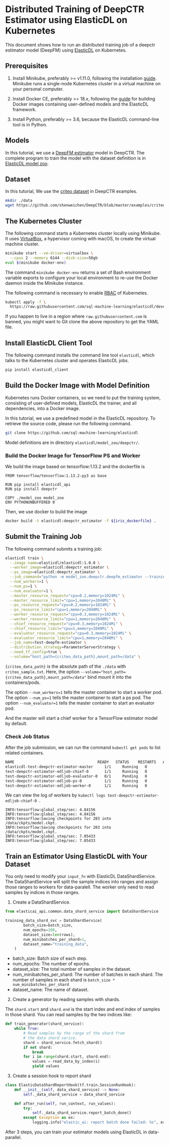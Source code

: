 # Distributed Training of DeepCTR Estimator using ElasticDL on Kubernetes

This document shows how to run an distributed training job of a deepctr
estimator model (DeepFM) using [ElasticDL](https://github.com/sql-machine-learning/elasticdl)
on Kubernetes.

## Prerequisites

1. Install Minikube, preferably >= v1.11.0, following the installation
   [guide](https://kubernetes.io/docs/tasks/tools/install-minikube).  Minikube
   runs a single-node Kubernetes cluster in a virtual machine on your personal
   computer.

1. Install Docker CE, preferably >= 18.x, following the
   [guide](https://docs.docker.com/docker-for-mac/install/) for building Docker
   images containing user-defined models and the ElasticDL framework.

1. Install Python, preferably >= 3.6, because the ElasticDL command-line tool is
   in Python.

## Models

In this tutorial, we use a [DeepFM estimator](https://github.com/shenweichen/DeepCTR/blob/master/deepctr/estimator/models/deepfm.py)
model in DeepCTR. The complete program to train the model with the
dataset definition is in [ElasticDL model zoo](https://github.com/sql-machine-learning/elasticdl/tree/develop/model_zoo/deepctr).

## Dataset

In this tutorial, We use the [criteo dataset](https://github.com/shenweichen/DeepCTR/blob/master/examples/criteo_sample.txt)
in DeepCTR examples.

```bash
mkdir ./data
wget https://github.com/shenweichen/DeepCTR/blob/master/examples/criteo_sample.txt -O ./data/iris.data
```

## The Kubernetes Cluster

The following command starts a Kubernetes cluster locally using Minikube.  It
uses [VirtualBox](https://www.virtualbox.org/), a hypervisor coming with
macOS, to create the virtual machine cluster.

```bash
minikube start --vm-driver=virtualbox \
  --cpus 2 --memory 6144 --disk-size=50gb 
eval $(minikube docker-env)
```

The command `minikube docker-env` returns a set of Bash environment variable
exports to configure your local environment to re-use the Docker daemon inside
the Minikube instance.

The following command is necessary to enable
[RBAC](https://kubernetes.io/docs/reference/access-authn-authz/rbac/) of
Kubernetes.

```bash
kubectl apply -f \
  https://raw.githubusercontent.com/sql-machine-learning/elasticdl/develop/elasticdl/manifests/elasticdl-rbac.yaml
```

If you happen to live in a region where `raw.githubusercontent.com` is banned,
you might want to Git clone the above repository to get the YAML file.

## Install ElasticDL Client Tool

The following command installs the command line tool `elasticdl`, which talks to
the Kubernetes cluster and operates ElasticDL jobs.

```bash
pip install elasticdl_client
```

## Build the Docker Image with Model Definition

Kubernetes runs Docker containers, so we need to put the training system,
consisting of user-defined models, ElasticDL the trainer, and all dependencies,
into a Docker image.

In this tutorial, we use a predefined model in the ElasticDL repository.  To
retrieve the source code, please run the following command.

```bash
git clone https://github.com/sql-machine-learning/elasticdl
```

Model definitions are in directory `elasticdl/model_zoo/deepctr/`.

### Build the Docker Image for TensorFlow PS and Worker

We build the image based on tensorflow:1.13.2 and the dockerfile
is

```text
FROM tensorflow/tensorflow:1.13.2-py3 as base

RUN pip install elasticdl_api
RUN pip install deepctr

COPY ./model_zoo model_zoo
ENV PYTHONUNBUFFERED 0
```

Then, we use docker to build the image

```bash
docker build -t elasticdl:deepctr_estimator -f ${iris_dockerfile} .
```

## Submit the Training Job

The following command submits a training job:

```bash
elasticdl train \
  --image_name=elasticdl/elasticdl:1.0.0 \
  --worker_image=elasticdl:deepctr_estimator \
  --ps_image=elasticdl:deepctr_estimator \
  --job_command="python -m model_zoo.deepctr.deepfm_estimator --training_data=/data/criteo_sample.txt --validation_data=/data/criteo_sample.txt" \
  --num_workers=1 \
  --num_ps=1 \
  --num_evaluator=1 \
  --master_resource_request="cpu=0.2,memory=1024Mi" \
  --master_resource_limit="cpu=1,memory=2048Mi" \
  --ps_resource_request="cpu=0.2,memory=1024Mi" \
  --ps_resource_limit="cpu=1,memory=2048Mi" \
  --worker_resource_request="cpu=0.3,memory=1024Mi" \
  --worker_resource_limit="cpu=1,memory=2048Mi" \
  --chief_resource_request="cpu=0.3,memory=1024Mi" \
  --chief_resource_limit="cpu=1,memory=2048Mi" \
  --evaluator_resource_request="cpu=0.3,memory=1024Mi" \
  --evaluator_resource_limit="cpu=1,memory=2048Mi" \
  --job_name=test-deepfm-estimator \
  --distribution_strategy=ParameterServerStrategy \
  --need_tf_config=true \
  --volume="host_path={criteo_data_path},mount_path=/data" \
```

`{criteo_data_path}` is the absolute path of the `./data` with `criteo_sample.txt`.
Here, the option `--volume="host_path={criteo_data_path},mount_path=/data"`
bind mount it into the containers/pods.

The option `--num_workers=1` tells the master container to start a worker pod.
The option `--num_ps=1` tells the master container to start a ps pod.
The option `--num_evaluator=1` tells the master container to start an evaluator pod.

And the master will start a chief worker for a TensorFlow estimator model by default.

### Check Job Status

After the job submission, we can run the command `kubectl get pods` to list
related containers.

```bash
NAME                                     READY   STATUS    RESTARTS   AGE
elasticdl-test-deepctr-estimator-master     1/1     Running   0          9s
test-deepctr-estimator-edljob-chief-0       1/1     Running   0          6s
test-deepctr-estimator-edljob-evaluator-0   0/1     Pending   0          6s
test-deepctr-estimator-edljob-ps-0          1/1     Running   0          7s
test-deepctr-estimator-edljob-worker-0      1/1     Running   0          6s
```

We can view the log of workers by `kubectl logs test-deepctr-estimator-edljob-chief-0 `.

```text
INFO:tensorflow:global_step/sec: 4.84156
INFO:tensorflow:global_step/sec: 4.84156
INFO:tensorflow:Saving checkpoints for 203 into /data/ckpts/model.ckpt.
INFO:tensorflow:Saving checkpoints for 203 into /data/ckpts/model.ckpt.
INFO:tensorflow:global_step/sec: 7.05433
INFO:tensorflow:global_step/sec: 7.05433
```

## Train an Estimator Using ElasticDL with Your Dataset

You only need to modify your `input_fn` with ElasticDL DataShardService.
The DataShardService will split the sample indices into ranges and assign
those ranges to workers for data-paralell. The worker only need to read
samples by indices in those ranges.

1. Create a DataShardService.

```python
from elasticai_api.common.data_shard_service import DataShardService

training_data_shard_svc = DataShardService(
        batch_size=batch_size,
        num_epochs=100,
        dataset_size=len(rows),
        num_minibatches_per_shard=1,
        dataset_name="training_data",
    )
```

- batch_size: Batch size of each step.
- num_epochs: The number of epochs.
- dataset_size: The total number of samples in the dataset.
- num_minibatches_per_shard: The number of batches in each shard.
  The number of samples in each shard is
  `batch_size * num_minibatches_per_shard`
- dataset_name: The name of dataset.

2. Create a generator by reading samples with shards.

The `shard.start` and `shard.end` is the start index
and end index of samples in those shard. You can read
samples by the two indices like:

```python
def train_generator(shard_service):
    while True:
        # Read samples by the range of the shard from
        # the data shard serice.
        shard = shard_service.fetch_shard()
        if not shard:
            break
        for i in range(shard.start, shard.end):
            values = read_data_by_index(i)
            yield values
```

3. Create a session hook to report shard

```python
class ElasticDataShardReportHook(tf.train.SessionRunHook):
    def __init__(self, data_shard_service) -> None:
        self._data_shard_service = data_shard_service

    def after_run(self, run_context, run_values):
        try:
            self._data_shard_service.report_batch_done()
        except Exception as ex:
            logging.info("elastic_ai: report batch done failed: %s", ex)
```

After 3 steps, you can train your estimator models using ElasticDL
in data-parallel.
